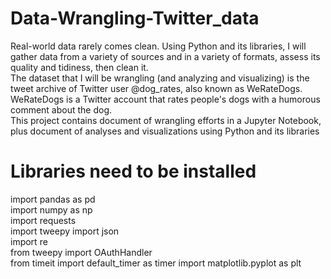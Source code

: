 # Data-Wrangling-Twitter_data
Real-world data rarely comes clean. Using Python and its libraries, I will gather data from a variety of sources and in a variety of formats, assess its quality and tidiness, then clean it.   
The dataset that I will be wrangling (and analyzing and visualizing) is the tweet archive of Twitter user @dog_rates, also known as WeRateDogs. WeRateDogs is a Twitter account that rates people's dogs with a humorous comment about the dog.  
This project contains document of wrangling efforts in a Jupyter Notebook, plus document of analyses and visualizations using Python and its libraries  
# Libraries need to be installed  
import pandas as pd  
import numpy as np  
import requests  
import tweepy 
import json    
import re   
from tweepy import OAuthHandler  
from timeit import default_timer as timer
import matplotlib.pyplot as plt    
